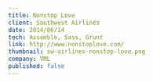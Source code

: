 ```yaml
---
title: Nonstop Love
client: Southwest Airlines
date: 2014/06/14
tech: Assemble, Sass, Grunt
link: http://www.nonstoplove.com/
thumbnail: sw-airlines-nonstop-love.png
company: VML
published: false
---
```

